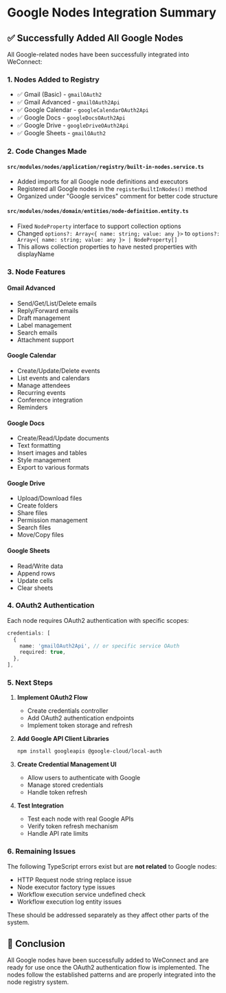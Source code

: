 # Google Nodes Integration Summary

## ✅ Successfully Added All Google Nodes

All Google-related nodes have been successfully integrated into WeConnect:

### 1. **Nodes Added to Registry**
- ✅ Gmail (Basic) - `gmailOAuth2`
- ✅ Gmail Advanced - `gmailOAuth2Api`
- ✅ Google Calendar - `googleCalendarOAuth2Api`
- ✅ Google Docs - `googleDocsOAuth2Api`
- ✅ Google Drive - `googleDriveOAuth2Api`
- ✅ Google Sheets - `gmailOAuth2`

### 2. **Code Changes Made**

#### `src/modules/nodes/application/registry/built-in-nodes.service.ts`
- Added imports for all Google node definitions and executors
- Registered all Google nodes in the `registerBuiltInNodes()` method
- Organized under "Google services" comment for better code structure

#### `src/modules/nodes/domain/entities/node-definition.entity.ts`
- Fixed `NodeProperty` interface to support collection options
- Changed `options?: Array<{ name: string; value: any }>` to 
  `options?: Array<{ name: string; value: any }> | NodeProperty[]`
- This allows collection properties to have nested properties with displayName

### 3. **Node Features**

#### Gmail Advanced
- Send/Get/List/Delete emails
- Reply/Forward emails
- Draft management
- Label management
- Search emails
- Attachment support

#### Google Calendar
- Create/Update/Delete events
- List events and calendars
- Manage attendees
- Recurring events
- Conference integration
- Reminders

#### Google Docs
- Create/Read/Update documents
- Text formatting
- Insert images and tables
- Style management
- Export to various formats

#### Google Drive
- Upload/Download files
- Create folders
- Share files
- Permission management
- Search files
- Move/Copy files

#### Google Sheets
- Read/Write data
- Append rows
- Update cells
- Clear sheets

### 4. **OAuth2 Authentication**

Each node requires OAuth2 authentication with specific scopes:

```typescript
credentials: [
  {
    name: 'gmailOAuth2Api', // or specific service OAuth
    required: true,
  },
],
```

### 5. **Next Steps**

1. **Implement OAuth2 Flow**
   - Create credentials controller
   - Add OAuth2 authentication endpoints
   - Implement token storage and refresh

2. **Add Google API Client Libraries**
   ```bash
   npm install googleapis @google-cloud/local-auth
   ```

3. **Create Credential Management UI**
   - Allow users to authenticate with Google
   - Manage stored credentials
   - Handle token refresh

4. **Test Integration**
   - Test each node with real Google APIs
   - Verify token refresh mechanism
   - Handle API rate limits

### 6. **Remaining Issues**

The following TypeScript errors exist but are **not related** to Google nodes:
- HTTP Request node string replace issue
- Node executor factory type issues
- Workflow execution service undefined check
- Workflow execution log entity issues

These should be addressed separately as they affect other parts of the system.

## 🎉 Conclusion

All Google nodes have been successfully added to WeConnect and are ready for use once the OAuth2 authentication flow is implemented. The nodes follow the established patterns and are properly integrated into the node registry system.

